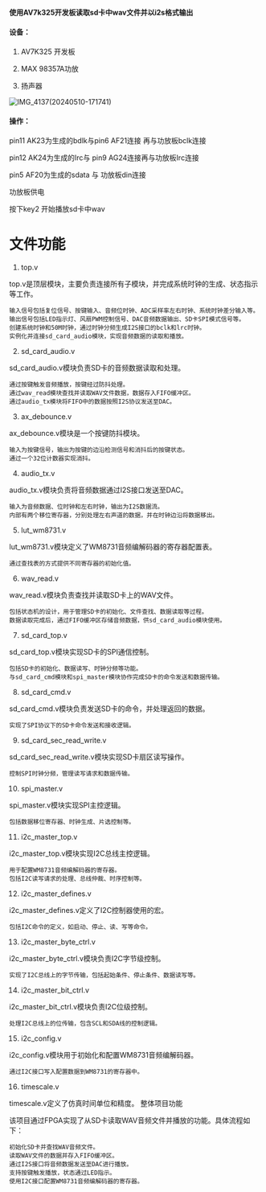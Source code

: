 #### 使用AV7k325开发板读取sd卡中wav文件并以i2s格式输出

#### 设备：

1. AV7K325 开发板
   
2. MAX 98357A功放
   
3. 扬声器

![IMG_4137(20240510-171741)](https://github.com/countsp/FPGA/assets/102967883/bfa95b44-33c5-4eb9-8ca7-788cdc740672)

#### 操作：

pin11 AK23为生成的bdlk与pin6 AF21连接 再与功放板bclk连接

pin12 AK24为生成的Irc与 pin9 AG24连接再与功放板Irc连接

pin5 AF20为生成的sdata 与 功放板din连接

功放板供电

按下key2 开始播放sd卡中wav

# 文件功能

1. top.v

top.v是顶层模块，主要负责连接所有子模块，并完成系统时钟的生成、状态指示等工作。

    输入信号包括复位信号、按键输入、音频位时钟、ADC采样率左右时钟、系统时钟差分输入等。
    输出信号包括LED指示灯、风扇PWM控制信号、DAC音频数据输出、SD卡SPI模式信号等。
    创建系统时钟和50M时钟，通过时钟分频生成I2S接口的bclk和lrc时钟。
    实例化并连接sd_card_audio模块，实现音频数据的读取和播放。

2. sd_card_audio.v

sd_card_audio.v模块负责SD卡的音频数据读取和处理。

    通过按键触发音频播放，按键经过防抖处理。
    通过wav_read模块查找并读取WAV文件数据，数据存入FIFO缓冲区。
    通过audio_tx模块将FIFO中的数据按照I2S协议发送至DAC。

3. ax_debounce.v

ax_debounce.v模块是一个按键防抖模块。

    输入为按键信号，输出为按键的边沿检测信号和消抖后的按键状态。
    通过一个32位计数器实现消抖。

4. audio_tx.v

audio_tx.v模块负责将音频数据通过I2S接口发送至DAC。

    输入为音频数据、位时钟和左右时钟，输出为I2S数据流。
    内部有两个移位寄存器，分别处理左右声道的数据，并在时钟边沿将数据移出。

5. lut_wm8731.v

lut_wm8731.v模块定义了WM8731音频编解码器的寄存器配置表。

    通过查找表的方式提供不同寄存器的初始化值。

6. wav_read.v

wav_read.v模块负责查找并读取SD卡上的WAV文件。

    包括状态机的设计，用于管理SD卡的初始化、文件查找、数据读取等过程。
    数据读取完成后，通过FIFO缓冲区存储音频数据，供sd_card_audio模块使用。

7. sd_card_top.v

sd_card_top.v模块实现SD卡的SPI通信控制。

    包括SD卡的初始化、数据读写、时钟分频等功能。
    与sd_card_cmd模块和spi_master模块协作完成SD卡的命令发送和数据传输。

8. sd_card_cmd.v

sd_card_cmd.v模块负责发送SD卡的命令，并处理返回的数据。

    实现了SPI协议下的SD卡命令发送和接收逻辑。

9. sd_card_sec_read_write.v

sd_card_sec_read_write.v模块实现SD卡扇区读写操作。

    控制SPI时钟分频，管理读写请求和数据传输。

10. spi_master.v

spi_master.v模块实现SPI主控逻辑。

    包括数据移位寄存器、时钟生成、片选控制等。

11. i2c_master_top.v

i2c_master_top.v模块实现I2C总线主控逻辑。

    用于配置WM8731音频编解码器的寄存器。
    包括I2C读写请求的处理、总线仲裁、时序控制等。

12. i2c_master_defines.v

i2c_master_defines.v定义了I2C控制器使用的宏。

    包括I2C命令的定义，如启动、停止、读、写等命令。

13. i2c_master_byte_ctrl.v

i2c_master_byte_ctrl.v模块负责I2C字节级控制。

    实现了I2C总线上的字节传输，包括起始条件、停止条件、数据读写等。

14. i2c_master_bit_ctrl.v

i2c_master_bit_ctrl.v模块负责I2C位级控制。

    处理I2C总线上的位传输，包含SCL和SDA线的控制逻辑。

15. i2c_config.v

i2c_config.v模块用于初始化和配置WM8731音频编解码器。

    通过I2C接口写入配置数据到WM8731的寄存器中。

16. timescale.v

timescale.v定义了仿真时间单位和精度。
整体项目功能

该项目通过FPGA实现了从SD卡读取WAV音频文件并播放的功能。具体流程如下：

    初始化SD卡并查找WAV音频文件。
    读取WAV文件的数据并存入FIFO缓冲区。
    通过I2S接口将音频数据发送至DAC进行播放。
    支持按键触发播放，状态通过LED指示。
    使用I2C接口配置WM8731音频编解码器的寄存器。
 
